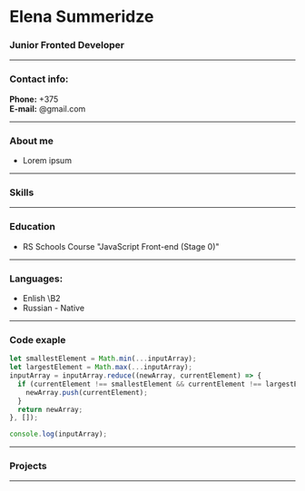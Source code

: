 # Elena Summeridze

### Junior Fronted Developer

---

### Contact info:

**Phone:** +375<br>
**E-mail:** @gmail.com<br>

---

### About me

- Lorem ipsum

---

### Skills

---

### Education

- RS Schools Course "JavaScript Front-end (Stage 0)"

---

### Languages:

- Enlish \B2
- Russian \- Native

---

### Code exaple

```javascript
let smallestElement = Math.min(...inputArray);
let largestElement = Math.max(...inputArray);
inputArray = inputArray.reduce((newArray, currentElement) => {
  if (currentElement !== smallestElement && currentElement !== largestElement) {
    newArray.push(currentElement);
  }
  return newArray;
}, []);

console.log(inputArray);
```

---

### Projects

---

```

```
